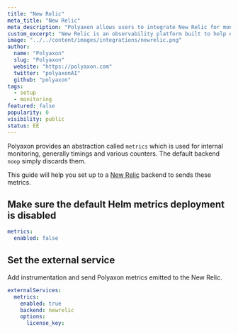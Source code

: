 ```yaml
---
title: "New Relic"
meta_title: "New Relic"
meta_description: "Polyaxon allows users to integrate New Relic for monitoring."
custom_excerpt: "New Relic is an observability platform built to help engineers create more perfect software. From monoliths to serverless, you can instrument everything, then analyze, troubleshoot, and optimize your entire software stack. All from one place."
image: "../../content/images/integrations/newrelic.png"
author:
  name: "Polyaxon"
  slug: "Polyaxon"
  website: "https://polyaxon.com"
  twitter: "polyaxonAI"
  github: "polyaxon"
tags:
  - setup
  - monitoring
featured: false
popularity: 0
visibility: public
status: EE
---
```


Polyaxon provides an abstraction called `metrics` which is used for internal monitoring, generally timings and various counters. 
The default backend `noop` simply discards them.

This guide will help you set up to a [New Relic](https://www.newrelic.com/) backend to sends these metrics.

## Make sure the default Helm metrics deployment is disabled

```yaml
metrics:
  enabled: false
```

## Set the external service

Add instrumentation and send Polyaxon metrics emitted to the New Relic.

```yaml
externalServices:
  metrics:
    enabled: true
    backend: newrelic
    options:
      license_key:
```
